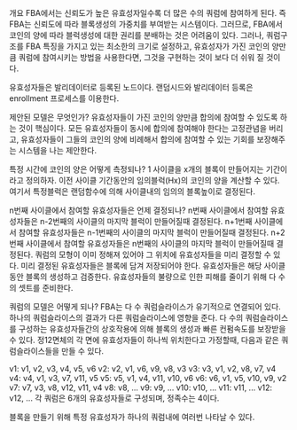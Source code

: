 개요
FBA에서는 신뢰도가 높은 유효성자일수록 더 많은 수의 쿼럼에 참여하게 된다.
즉 FBA는 신뢰도에 따라 블록생성의 가중치를 부여받는 시스템이다.
그러므로, FBA에서 코인의 양에 따라 블럭생성에 대한 권리를 분배하는 것은 어려움이 있다.
그러나, 쿼럼구조를 FBA 특징을 가지고 있는 최소한의 크기로 설정하고,
유효성자가 가진 코인의 양만큼 쿼럼에 참여시키는 방법을 사용한다면,
그것을 구현하는 것이 보다 더 쉬워 질 것이다.

유효성자들은 발리데이터로 등록된 노드이다.
랜덤시드와 발리데이터 등록은 enrollment 프로세스를 이용한다.

제안된 모델은 무엇인가?
유효성자들이 가진 코인의 양만큼 합의에 참여할 수 있도록 하는 것이 핵심이다.
모든 유효성자들이 동시에 합의에 참여해야 한다는 고정관념을 버리고,
유효성자들이 그들의 코인의 양에 비례해서 합의에 참여할 수 있는
기회를 보장해주는 시스템을 나는 제안한다.

특정 시간에 코인의 양은 어떻게 측정되나?
1 사이클을 x개의 블록이 만들어지는 기간이라고 정의하자.
이전 사이클 기간동안의 임의블럭(Hx)의 코인의 양을 계산할 수 있다.
여기서 특정블럭은 랜덤함수에 의해 사이클내의 임의의 블록높이로 결정된다.

n번째 사이클에서 참여할 유효성자들은 언제 결정되나?
n번째 사이클에서 참여할 유효성자들은 n-2번째의 사이클의 마지막 블럭이 만들어질때 결정된다.
n+1번째 사이클에서 참여할 유효성자들은 n-1번째의 사이클의 마지막 블럭이 만들어질때 결정된다.
n+2번째 사이클에서 참여할 유효성자들은 n번째의 사이클의 마지막 블럭이 만들어질때 결정된다.
쿼럼의 모형이 이미 정해져 있어야 그 위치에 유효성자들을 미리 결정할 수 있다.
미리 결정된 유효성자들은 블록에 담겨 저장되어야 한다.
유효성자들은 해당 사이클 동안 블록의 생성하고 검증한다.
유효성자들의 불량으로 인한 피해를 줄이기 위해 다 수의 셋트를 준비한다.

쿼럼의 모델은 어떻게 되나?
FBA는 다 수 쿼럼슬라이스가 유기적으로 연결되어 있다.
하나의 쿼럼슬라이스의 결과가 다른 쿼럼슬라이스에 영향을 준다.
다 수의 쿼럼슬라이스를 구성하는 유효성자들간의 상호작용에
의해 블록의 생성과 빠른 컨펌속도를 보장받을 수 있다.
정12면체의 각 면에 유효성자들이 하나씩 위치한다고 가정할때,
다음과 같은 쿼럼슬라이스들을 만들 수 있다.

v1: v1, v2, v3, v4, v5, v6
v2: v2, v1, v6, v9, v8, v3
v3: v3, v1, v2, v8, v7, v4
v4: v4, v1, v3, v7, v11, v5
v5: v5, v1, v4, v11, v10, v6
v6: v6, v1, v5, v10, v9, v2
v7: v7, v3, v8, v12, v11, v4
v8: v8, ...
v9: v9, ...
v10: v10, ...
v11: v11, ...
v12: v12, ...
각 쿼럼은 6개의 유효성자들로 구성되며, 정족수는 4이다.


블록을 만들기 위해
특정 유효성자가 하나의 쿼럼내에 여러번 나타날 수 있다.
